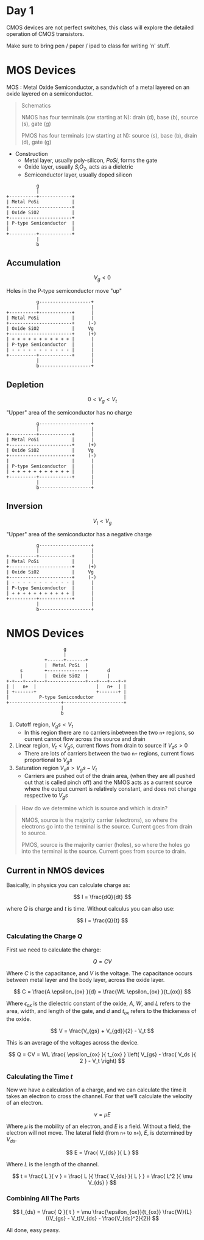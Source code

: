# Day 1

CMOS devices are not perfect switches, this class will explore the detailed
operation of CMOS transistors.

Make sure to bring pen / paper / ipad to class for writing 'n' stuff.

# MOS Devices

MOS
: Metal Oxide Semiconductor, a sandwhich of a metal layered on an oxide layered
on a semiconductor.

> Schematics
>
> NMOS has four terminals (cw starting at N): drain (d), base (b), source (s),
> gate (g)
>
> PMOS has four terminals (cw starting at N): source (s), base (b), drain (d),
> gate (g)

- Construction
  - Metal layer, usually poly-silicon, $Po Si$, forms the gate
  - Oxide layer, usually $S_i O_2$, acts as a dieletric
  - Semiconductor layer, usually doped silicon

```
           g
           |
+----------+------------+
| Metal PoSi            |
+-----------------------+
| Oxide SiO2            |
+-----------------------+
| P-type Semiconductor  |
|                       |
+----------+------------+
           |
           b
```

## Accumulation

$$ V_g < 0 $$

Holes in the P-type semiconductor move "up"

```
           g-------------------+
           |                   |
+----------+------------+      |
| Metal PoSi            |      |
+-----------------------+     (-)
| Oxide SiO2            |     Vg
+-----------------------+     (+)
| + + + + + + + + + + + |      |
| P-type Semiconductor  |      |
| - - - - - - - - - - - |      |
+----------+------------+      |
           |                   |
           b-------------------+
```

## Depletion

$$ 0 < V_g < V_t $$

"Upper" area of the semiconductor has no charge

```
           g-------------------+
           |                   |
+----------+------------+      |
| Metal PoSi            |      |
+-----------------------+     (+)
| Oxide SiO2            |     Vg
+-----------------------+     (-)
|                       |      |
| P-type Semiconductor  |      |
| + + + + + + + + + + + |      |
+----------+------------+      |
           |                   |
           b-------------------+
```

## Inversion

$$ V_t < V_g $$

"Upper" area of the semiconductor has a negative charge

```
           g-------------------+
           |                   |
+----------+------------+      |
| Metal PoSi            |      |
+-----------------------+     (+)
| Oxide SiO2            |     Vg
+-----------------------+     (-)
| - - - - - - - - - - - |      |
| P-type Semiconductor  |      |
| + + + + + + + + + + + |      |
+----------+------------+      |
           |                   |
           b-------------------+
```

# NMOS Devices

```
                     g
                     |
              +------+-------+
              |  Metal PoSi  |
     s        +--------------+       d
     |        |  Oxide SiO2  |       |
+-+---+---+---+--------------+---+---+---+-+
| |   n+  |                      |   n+  | |
| +-------+                      +-------+ |
|           P-type Semiconductor           |
+-------------------+----------------------+
                    |
                    b
```

1. Cutoff region, $V_gs < V_t$
   - In this region there are no carriers inbetween the two `n+` regions, so
     current cannot flow across the source and drain
2. Linear region, $V_t < V_gs$, current flows from drain to source if $V_ds > 0$
   - There are lots of carriers between the two `n+` regions, current flows
     proportional to $V_gs$
3. Saturation region $V_ds > V_gs - V_t$
   - Carriers are pushed out of the drain area, (when they are all pushed out that
     is called pinch off) and the NMOS acts as a current source where the output
     current is relatively constant, and does not change respective to $V_gs$

> How do we determine which is source and which is drain?
>
> NMOS, source is the majority carrier (electrons), so where the electrons go into
> the terminal is the source. Current goes from drain to source.
>
> PMOS, source is the majority carrier (holes), so where the holes go into the
> terminal is the source. Current goes from source to drain.

## Current in NMOS devices

Basically, in physics you can calculate charge as:

$$ I = \frac{dQ}{dt} $$

where $Q$ is charge and $t$ is time. Without calculus you can also use:

$$ I = \frac{Q}{t} $$

### Calculating the Charge $Q$

First we need to calculate the charge:

$$ Q = CV $$

Where $C$ is the capacitance, and $V$ is the voltage. The capacitance occurs between 
metal layer and the body layer, across the oxide layer.

$$ C = \frac{A \epsilon_{ox} }{d} = \frac{WL  \epsilon_{ox} }{t_{ox}} $$ 

Where $\epsilon_{ox}$ is the dielectric constant of the oxide, 
$A$, $W$, and $L$ refers to the area, width, and length of the gate,
and $d$ and $t_{ox}$ refers to the thickeness of the oxide.

$$ V = \frac{V_{gs} + V_{gd}}{2} - V_t $$

This is an average of the voltages across the device.

$$ Q = CV = WL \frac{ \epsilon_{ox} }{ t_{ox} } \left( V_{gs} - \frac{ V_ds }{ 2 } - V_t \right) $$

### Calculating the Time $t$

Now we have a calculation of a charge, and we can calculate the time it takes an 
electron to cross the channel. For that we'll calculate the velocity of an electron.

$$ v = \mu E $$

Where $\mu$ is the mobility of an electron, and $E$ is a field. Without a field, the 
electron will not move. The lateral field (from `n+` to `n+`), $E$, is determined by 
$V_{ds}$.

$$ E = \frac{ V_{ds} }{ L } $$

Where $L$ is the length of the channel.

$$ t = \frac{ L }{ v } = \frac{ L }{ \frac{ V_{ds} }{ L } } = \frac{ L^2 }{ \mu V_{ds} } $$

### Combining All The Parts

$$ I_{ds} = \frac{ Q }{ t } = \mu \frac{\epsilon_{ox}}{t_{ox}} \frac{W}{L} ((V_{gs} - V_t)V_{ds} - \frac{V_{ds}^2}{2}) $$

All done, easy peasy.
